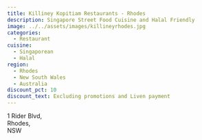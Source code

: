 ```yaml
---
title: Killiney Kopitiam Restaurants - Rhodes
description: Singapore Street Food Cuisine and Halal Friendly
image: ../../assets/images/killineyrhodes.jpg
categories:
  - Restaurant
cuisine:
  - Singaporean
  - Halal
region:
  - Rhodes
  - New South Wales
  - Australia
discount_pct: 10
discount_text: Excluding promotions and Liven payment
---
```

1 Rider Blvd,\
Rhodes,\
NSW
